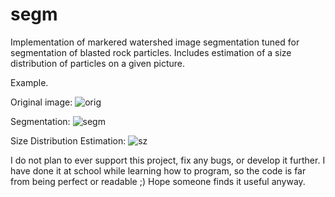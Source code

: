 # segm
Implementation of markered watershed image segmentation tuned for segmentation of blasted rock particles. 
Includes estimation of a size distribution of particles on a given picture.

Example.

Original image:
![orig](https://github.com/iensen/segm/blob/master/screenshots/scr1.png?raw=true)

Segmentation:
![segm](https://github.com/iensen/segm/blob/master/screenshots/scr2.png?raw=true)

Size Distribution Estimation:
![sz](https://github.com/iensen/segm/blob/master/screenshots/scr3.png?raw=true)

I do not plan to ever support this project, fix any bugs, or develop it further. I have done it at school while learning how to program, so the code is far from being perfect or readable ;) Hope someone finds it useful anyway. 
